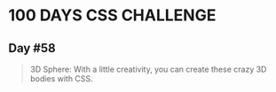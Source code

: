 # 100 DAYS CSS CHALLENGE

## Day #58

> 3D Sphere: With a little creativity, you can create these crazy 3D bodies with CSS.
